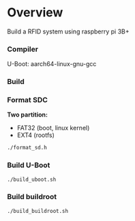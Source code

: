 # Overview

Build a RFID system using raspberry pi 3B+



### Compiler
U-Boot: aarch64-linux-gnu-gcc


### Build

### Format SDC
**Two partition:**
* FAT32 (boot, linux kernel)
* EXT4 (rootfs)
```bash
./format_sd.h
```

### Build U-Boot
```bash
./build_uboot.sh
```

### Build buildroot
```bash
./build_buildroot.sh
```

